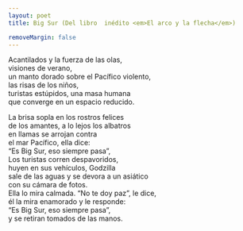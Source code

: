 ```yaml
---
layout: poet
title: Big Sur (Del libro  inédito <em>El arco y la flecha</em>)

removeMargin: false
---
```

<p>Acantilados  y la fuerza de las olas,&nbsp;<br />
visiones  de verano,<br />
un  manto dorado sobre el Pacífico violento,&nbsp;<br />
las  risas de los niños,&nbsp;<br />
turistas  estúpidos, una masa humana <br />
que  converge en un espacio reducido.</p>
<p>La  brisa sopla en los rostros felices&nbsp;<br />
de  los amantes, a lo lejos los albatros <br />
en  llamas se arrojan contra&nbsp;<br />
el  mar Pacífico, ella dice: <br />
&ldquo;Es  Big Sur, eso siempre pasa&rdquo;,&nbsp;<br />
Los  turistas corren despavoridos,&nbsp;<br />
huyen  en sus vehículos, Godzilla&nbsp;<br />
sale  de las aguas y se devora a un asiático <br />
con  su cámara de fotos.&nbsp;<br />
Ella  lo mira calmada. &ldquo;No te doy paz&rdquo;, le dice, <br />
él  la mira enamorado y le responde: <br />
&ldquo;Es  Big Sur, eso siempre pasa&rdquo;, <br />
y  se retiran tomados de las manos.&nbsp;</p>